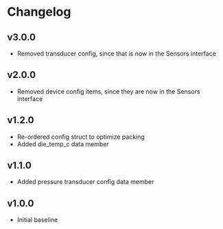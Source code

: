 # Changelog

## v3.0.0
- Removed transducer config, since that is now in the Sensors interface

## v2.0.0
- Removed device config items, since they are now in the Sensors interface

## v1.2.0
- Re-ordered config struct to optimize packing
- Added die_temp_c data member

## v1.1.0
- Added pressure transducer config data member

## v1.0.0
- Initial baseline

